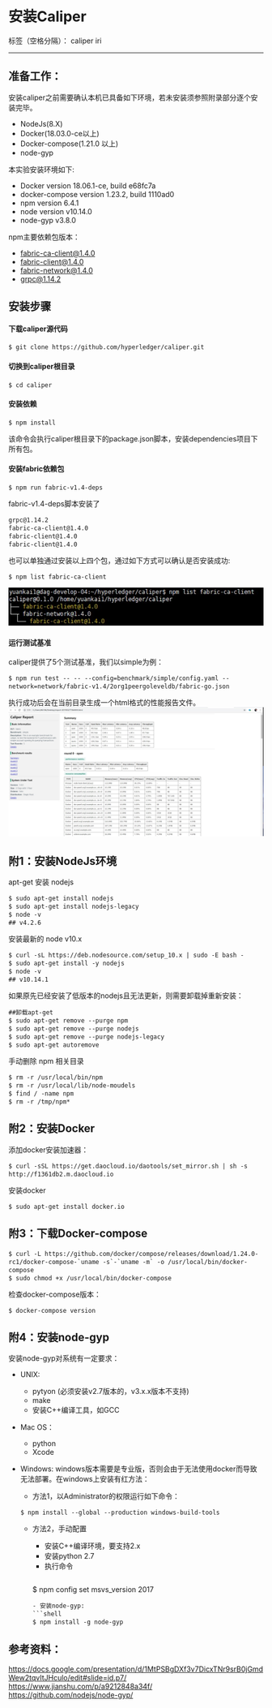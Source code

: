 # 安装Caliper

标签（空格分隔）： caliper iri

---

## **准备工作**：
安装caliper之前需要确认本机已具备如下环境，若未安装须参照附录部分逐个安装完毕。

- NodeJs(8.X)
- Docker(18.03.0-ce以上)
- Docker-compose(1.21.0 以上)
- node-gyp

本实验安装环境如下:

- Docker version 18.06.1-ce, build e68fc7a
- docker-compose version 1.23.2, build 1110ad0 
- npm version 6.4.1
- node version v10.14.0
- node-gyp v3.8.0

npm主要依赖包版本：

- fabric-ca-client@1.4.0
- fabric-client@1.4.0
- fabric-network@1.4.0
- grpc@1.14.2

## **安装步骤**

#### **下载caliper源代码**
```
$ git clone https://github.com/hyperledger/caliper.git
```

#### **切换到caliper根目录**
```
$ cd caliper
```

#### **安装依赖**
```
$ npm install
```

该命令会执行caliper根目录下的package.json脚本，安装dependencies项目下所有包。
#### **安装fabric依赖包**
```
$ npm run fabric-v1.4-deps
```
fabric-v1.4-deps脚本安装了 
```
grpc@1.14.2 
fabric-ca-client@1.4.0 
fabric-client@1.4.0 
fabric-client@1.4.0
```
也可以单独通过安装以上四个包，通过如下方式可以确认是否安装成功:
```
$ npm list fabric-ca-client
```
![](./img/npm-list-fabric-ca-client.jpg)
#### **运行测试基准**
caliper提供了5个测试基准，我们以simple为例：
```
$ npm run test -- -- --config=benchmark/simple/config.yaml --network=network/fabric-v1.4/2org1peergoleveldb/fabric-go.json
```

执行成功后会在当前目录生成一个html格式的性能报告文件。
![](./img/fabric-reprot-1.4.jpg)

## 附1：安装NodeJs环境
 apt-get 安装 nodejs

```
$ sudo apt-get install nodejs
$ sudo apt-get install nodejs-legacy
$ node -v 
## v4.2.6
```

 安装最新的 node v10.x

```
$ curl -sL https://deb.nodesource.com/setup_10.x | sudo -E bash -
$ sudo apt-get install -y nodejs
$ node -v 
## v10.14.1
```

如果原先已经安装了低版本的nodejs且无法更新，则需要卸载掉重新安装：
```
##卸载apt-get 
$ sudo apt-get remove --purge npm
$ sudo apt-get remove --purge nodejs
$ sudo apt-get remove --purge nodejs-legacy
$ sudo apt-get autoremove
```
手动删除 npm 相关目录
```
$ rm -r /usr/local/bin/npm
$ rm -r /usr/local/lib/node-moudels
$ find / -name npm
$ rm -r /tmp/npm*
```
## 附2：安装Docker
添加docker安装加速器：
```
$ curl -sSL https://get.daocloud.io/daotools/set_mirror.sh | sh -s http://f1361db2.m.daocloud.io
```

安装docker
```
$ sudo apt-get install docker.io
```

## 附3：下载Docker-compose
```
$ curl -L https://github.com/docker/compose/releases/download/1.24.0-rc1/docker-compose-`uname -s`-`uname -m` -o /usr/local/bin/docker-compose
$ sudo chmod +x /usr/local/bin/docker-compose
```

检查docker-compose版本：
```
$ docker-compose version
```

## 附4：安装node-gyp
安装node-gyp对系统有一定要求：

  - UNIX:
    - pytyon (必须安装v2.7版本的，v3.x.x版本不支持)
    - make
    - 安装C++编译工具，如GCC

  - Mac OS：
    - python
    - Xcode

  - Windows:
    windows版本需要是专业版，否则会由于无法使用docker而导致无法部署。在windows上安装有红方法：
    -  方法1，以Administrator的权限运行如下命令：
      ```shell
      $ npm install --global --production windows-build-tools
      ```
    - 方法2，手动配置
    
      - 安装C++编译环境，要支持2.x
      - 安装python 2.7
      - 执行命令
        ```shell
      $ npm config set msvs_version 2017
        ```
      - 安装node-gyp:
        ```shell
      $ npm install -g node-gyp
        ```

## 参考资料：

<https://docs.google.com/presentation/d/1MtPSBgDXf3v7DicxTNr9srB0jGmdWew2tqvItJHculo/edit#slide=id.p7/>
<https://www.jianshu.com/p/a9212848a34f/>
<https://github.com/nodejs/node-gyp/>

